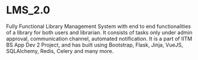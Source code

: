 # LMS_2.0
Fully Functional Library Management System with end to end functionalities of a library for both users and librarian. It consists of tasks only under admin approval, communication channel, automated notification. It is a part of IITM BS App Dev 2 Project, and has built using Bootstrap, Flask, Jinja, VueJS, SQLAlchemy, Redis, Celery and many more.
